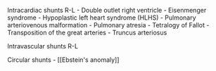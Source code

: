 Intracardiac shunts R-L
	- Double outlet right ventricle
    - Eisenmenger syndrome
    - Hypoplastic left heart syndrome (HLHS)
    - Pulmonary arteriovenous malformation
    - Pulmonary atresia
    - Tetralogy of Fallot
    - Transposition of the great arteries
    - Truncus arteriosus

Intravascular shunts R-L


Circular shunts
	- [[Ebstein's anomaly]]

